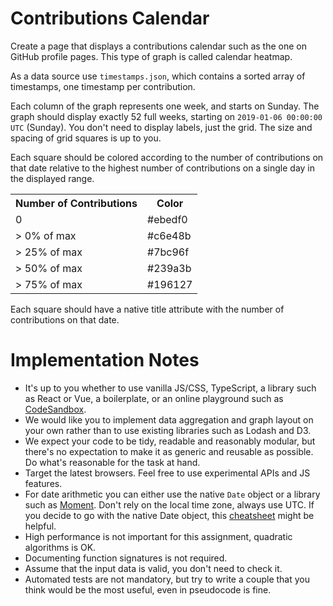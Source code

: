 # Contributions Calendar

Create a page that displays a contributions calendar such as the one on GitHub profile pages. This type of graph is called calendar heatmap.

As a data source use `timestamps.json`, which contains a sorted array of timestamps, one timestamp per contribution.

Each column of the graph represents one week, and starts on Sunday. The graph should display exactly 52 full weeks, starting on `2019-01-06 00:00:00 UTC` (Sunday). You don't need to display labels, just the grid. The size and spacing of grid squares is up to you.

Each square should be colored according to the number of contributions on that date relative to the highest number of contributions on a single day in the displayed range.

<table>
    <tr>
        <th>Number of Contributions</th>
        <th>Color</th>
    </tr>
    <tr><td>   0        </td> <td>#ebedf0</td></tr>
    <tr><td>>  0% of max</td> <td>#c6e48b</td></tr>
    <tr><td>> 25% of max</td><td>#7bc96f</td></tr>
    <tr><td>> 50% of max</td><td>#239a3b</td></tr>
    <tr><td>> 75% of max</td><td>#196127</td></tr>
</table>

Each square should have a native title attribute with the number of contributions on that date.

# Implementation Notes
* It's up to you whether to use vanilla JS/CSS, TypeScript, a library such as React or Vue, a boilerplate, or an online playground such as [CodeSandbox](https://codesandbox.io/).
* We would like you to implement data aggregation and graph layout on your own rather than to use existing libraries such as Lodash and D3.
* We expect your code to be tidy, readable and reasonably modular, but there's no expectation to make it as generic and reusable as possible. Do what's reasonable for the task at hand.
* Target the latest browsers. Feel free to use experimental APIs and JS features.
* For date arithmetic you can either use the native `Date` object or a library such as [Moment](https://momentjs.com/docs/). Don't rely on the local time zone, always use UTC. If you decide to go with the native Date object, this [cheatsheet](./DATE_CHEATSHEET.md) might be helpful.
* High performance is not important for this assignment, quadratic algorithms is OK.
* Documenting function signatures is not required.
* Assume that the input data is valid, you don't need to check it.
* Automated tests are not mandatory, but try to write a couple that you think would be the most useful, even in pseudocode is fine.
